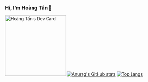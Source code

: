 ### Hi, I'm Hoàng Tấn 👋
<a href="https://app.daily.dev/ithoangtan"><img src="https://api.daily.dev/devcards/063bce113b7a4d2ca069e7be5f079c70.png?r=pu8" width="200" alt="Hoàng Tấn's Dev Card"/></a>
[![Anurag's GitHub stats](https://github-readme-stats.vercel.app/api?username=ithoangtan&bg_color=90,30cfd0,330867&title_color=fff&text_color=fff)](https://github.com/anuraghazra/github-readme-stats)
[![Top Langs](https://github-readme-stats.vercel.app/api/top-langs/?username=ithoangtan&layout=compact)](https://github.com/anuraghazra/github-readme-stats)




<!--
**ithoangtan/ithoangtan** is a ✨ _special_ ✨ repository because its `README.md` (this file) appears on your GitHub profile.

Here are some ideas to get you started:

- 🔭 I’m currently working on ...
- 🌱 I’m currently learning ...
- 👯 I’m looking to collaborate on ...
- 🤔 I’m looking for help with ...
- 💬 Ask me about ...
- 📫 How to reach me: ...
- 😄 Pronouns: ...
- ⚡ Fun fact: ...
-->
